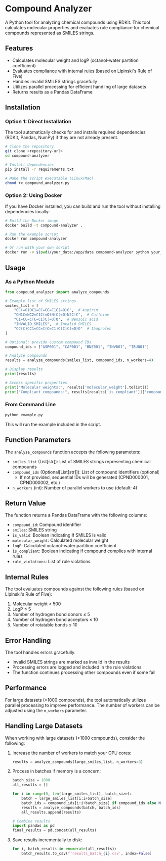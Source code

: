 # Compound Analyzer

A Python tool for analyzing chemical compounds using RDKit. This tool calculates molecular properties and evaluates rule compliance for chemical compounds represented as SMILES strings.

## Features

- Calculates molecular weight and logP (octanol-water partition coefficient)
- Evaluates compliance with internal rules (based on Lipinski's Rule of Five)
- Handles invalid SMILES strings gracefully
- Utilizes parallel processing for efficient handling of large datasets
- Returns results as a Pandas DataFrame

## Installation

### Option 1: Direct Installation

The tool automatically checks for and installs required dependencies (RDKit, Pandas, NumPy) if they are not already present.

```bash
# Clone the repository
git clone <repository-url>
cd compound-analyzer

# Install dependencies
pip install -r requirements.txt

# Make the script executable (Linux/Mac)
chmod +x compound_analyzer.py
```

### Option 2: Using Docker

If you have Docker installed, you can build and run the tool without installing dependencies locally:

```bash
# Build the Docker image
docker build -t compound-analyzer .

# Run the example script
docker run compound-analyzer

# Or run with your own script
docker run -v $(pwd)/your_data:/app/data compound-analyzer python your_script.py
```

## Usage

### As a Python Module

```python
from compound_analyzer import analyze_compounds

# Example list of SMILES strings
smiles_list = [
    "CC(=O)OC1=CC=CC=C1C(=O)O",  # Aspirin
    "CN1C=NC2=C1C(=O)N(C(=O)N2C)C",  # Caffeine
    "C1=CC=C(C=C1)C(=O)O",  # Benzoic acid
    "INVALID_SMILES",  # Invalid SMILES
    "CC(C)CC1=CC=C(C=C1)C(C)C(=O)O"  # Ibuprofen
]

# Optional: provide custom compound IDs
compound_ids = ["ASP001", "CAF001", "BNZ001", "INV001", "IBU001"]

# Analyze compounds
results = analyze_compounds(smiles_list, compound_ids, n_workers=4)

# Display results
print(results)

# Access specific properties
print("Molecular weights:", results['molecular_weight'].tolist())
print("Compliant compounds:", results[results['is_compliant']]['compound_id'].tolist())
```

### From Command Line

```bash
python example.py
```

This will run the example included in the script.

## Function Parameters

The `analyze_compounds` function accepts the following parameters:

- `smiles_list` (List[str]): List of SMILES strings representing chemical compounds
- `compound_ids` (Optional[List[str]]): List of compound identifiers (optional)
  - If not provided, sequential IDs will be generated (CPND000001, CPND000002, etc.)
- `n_workers` (int): Number of parallel workers to use (default: 4)

## Return Value

The function returns a Pandas DataFrame with the following columns:

- `compound_id`: Compound identifier
- `smiles`: SMILES string
- `is_valid`: Boolean indicating if SMILES is valid
- `molecular_weight`: Calculated molecular weight
- `logP`: Calculated octanol-water partition coefficient
- `is_compliant`: Boolean indicating if compound complies with internal rules
- `rule_violations`: List of rule violations

## Internal Rules

The tool evaluates compounds against the following rules (based on Lipinski's Rule of Five):

1. Molecular weight < 500
2. LogP ≤ 5
3. Number of hydrogen bond donors ≤ 5
4. Number of hydrogen bond acceptors ≤ 10
5. Number of rotatable bonds ≤ 10

## Error Handling

The tool handles errors gracefully:

- Invalid SMILES strings are marked as invalid in the results
- Processing errors are logged and included in the rule violations
- The function continues processing other compounds even if some fail

## Performance

For large datasets (>1000 compounds), the tool automatically utilizes parallel processing to improve performance. The number of workers can be adjusted using the `n_workers` parameter.

## Handling Large Datasets

When working with large datasets (>1000 compounds), consider the following:

1. Increase the number of workers to match your CPU cores:
   ```python
   results = analyze_compounds(large_smiles_list, n_workers=8)
   ```

2. Process in batches if memory is a concern:
   ```python
   batch_size = 1000
   all_results = []
   
   for i in range(0, len(large_smiles_list), batch_size):
       batch = large_smiles_list[i:i+batch_size]
       batch_ids = compound_ids[i:i+batch_size] if compound_ids else None
       results = analyze_compounds(batch, batch_ids)
       all_results.append(results)
   
   # Combine results
   import pandas as pd
   final_results = pd.concat(all_results)
   ```

3. Save results incrementally to disk:
   ```python
   for i, batch_results in enumerate(all_results):
       batch_results.to_csv(f'results_batch_{i}.csv', index=False)
   ```
